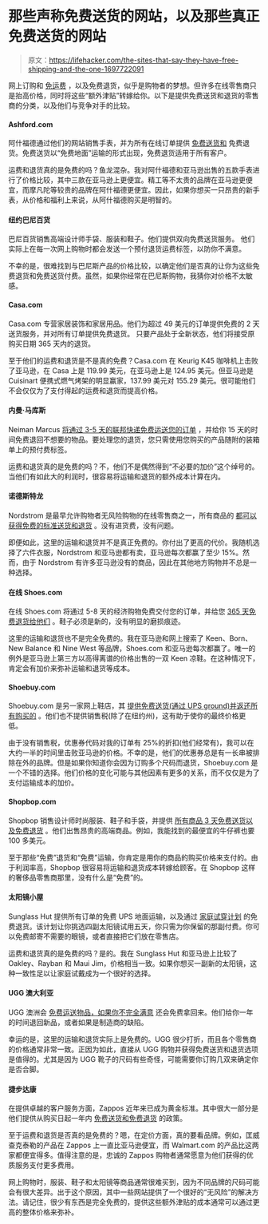 # 那些声称免费送货的网站，以及那些真正免费送货的网站

> 原文：<https://lifehacker.com/the-sites-that-say-they-have-free-shipping-and-the-one-1697722091>

网上订购和 [免运费](https://lifehacker.com/whats-the-best-way-to-save-on-shipping-when-i-shop-onli-5963216) ，以及免费退货，似乎是购物者的梦想。但许多在线零售商只是抬高价格，同时将这些“额外津贴”转嫁给你。以下是提供免费送货和退货的零售商的分类，以及他们与竞争对手的比较。



#### **Ashford.com**

阿什福德通过他们的网站销售手表，并为所有在线订单提供 [免费送货和](http://www.ashford.com/us/info/returns.jsp) 免费退货。免费送货以“免费地面”运输的形式出现，免费退货适用于所有客户。

运费和退货真的是免费的吗？鱼龙混杂。我对阿什福德和亚马逊出售的五款手表进行了价格比较，其中三款在亚马逊上更便宜。精工等不太贵的品牌在亚马逊更便宜，而摩凡陀等较贵的品牌在阿什福德更便宜。因此，如果你想买一只昂贵的新手表，从价格和福利上来说，从阿什福德购买是明智的。

#### 纽约巴尼百货

巴尼百货销售高端设计师手袋、服装和鞋子。他们提供双向免费送货服务。 他们实际上在每一次网上购物时都会发送一个预付退货运费标签，以防你不满意。

不幸的是，很难找到与巴尼斯产品的价格比较，以确定他们是否真的让你为这些免费退货和免费送货付费。虽然，如果你经常在巴尼斯购物，我猜你对价格不太敏感。

#### **Casa.com**

Casa.com 专营家居装饰和家居用品。他们为超过 49 美元的订单提供免费的 2 天送货服务，并对所有订单提供免费退货。 只要产品处于全新状态，他们将接受原购买日期 365 天内的退货。

至于他们的运费和退货是不是真的免费？Casa.com 在 Keurig K45 咖啡机上击败了亚马逊，在 Casa 上是 119.99 美元，在亚马逊上是 124.95 美元。但亚马逊是 Cuisinart 便携式燃气烤架的明显赢家，137.99 美元对 155.29 美元。很可能他们不会仅仅为了支付得起的运费和退货而提高价格。

#### **内曼·马库斯**

Neiman Marcus [将通过 3-5 天的联邦快递免费运送您的订单](http://www.neimanmarcus.com/assistance/assistance.jsp?itemId=cat33940737) ，并给你 15 天的时间免费退回不想要的物品。要处理您的退货，您只需使用您购买的产品随附的装箱单上的预付费标签。

运费和退货真的是免费的吗？不，他们不是偶然得到“不必要的加价”这个绰号的。当他们有如此大的利润时，很容易将运输和退货的额外成本计算在内。

#### **诺德斯特龙**

Nordstrom 是最早允许购物者无风险购物的在线零售商之一，所有商品的 [都可以获得免费的标准送货和退货](http://shop.nordstrom.com/c/return-policy?origin=leftnav) 。没有进货费，没有问题。

即便如此，这里的运输和退货并不是真正免费的。你付出了更高的代价。我随机选择了六件衣服，Nordstrom 和亚马逊都有卖，亚马逊每次都赢了至少 15%。然而，由于 Nordstrom 有许多亚马逊没有的商品，因此在其他地方购物并不总是一种选择。

#### **在线 Shoes.com**

在线 Shoes.com 将通过 5-8 天的经济购物免费交付您的订单，并给您 [365 天免费退货给他们](http://www.onlineshoes.com/Returns) 。鞋子必须是新的，没有明显的磨损痕迹。

这里的运输和退货也不是完全免费的。我在亚马逊和网上搜索了 Keen、Born、New Balance 和 Nine West 等品牌，Shoes.com 和亚马逊每次都赢了。唯一的例外是亚马逊上第三方以高得离谱的价格出售的一双 Keen 凉鞋。在这种情况下，肯定会有加价来弥补运输和退货等成本。

#### **Shoebuy.com**

Shoebuy.com 是另一家网上鞋店，其 [提供免费送货(通过 UPS ground)并返还所有购买的](http://www.shoebuy.com/info/why-shop) 。他们也不提供销售税(除了在纽约州)，这有助于使你的最终价格更低。

由于没有销售税，优惠券代码对我的订单有 25%的折扣(他们经常有)，我可以在大约一半的时间里击败亚马逊的价格。不幸的是，他们的优惠券总是有一长串被排除在外的品牌。但是如果你知道你会因为订购多个尺码而退货，Shoebuy.com 是一个不错的选择。他们价格的变化可能与其他因素有更多的关系，而不仅仅是为了支付运输成本的加价。

#### **Shopbop.com**

Shopbop 销售设计师时尚服装、鞋子和手袋，并提供 [所有商品 3 天免费送货以及免费退货](http://www.shopbop.com/ci/aboutShopBop/customerservice.html#cs=ov=4322521067,os=1,link=headerLocationShippingUS-EN,page=3) 。他们出售昂贵的高端商品。例如，我能找到的最便宜的牛仔裤也要 100 多美元。

至于那些“免费”退货和“免费”运输，你肯定是用你的商品的购买价格来支付的。由于利润率高，Shopbop 很容易将运输和退货成本转嫁给顾客。在 Shopbop 这样的奢侈品零售商那里，没有什么是“免费”的。

#### **太阳镜小屋**

Sunglass Hut 提供所有订单的免费 UPS 地面运输，以及通过 [家庭试穿计划](http://www.sunglasshut.com/us/sunglasses-trends/HTO-Terms-and-Conditions) 的免费退货。该计划让你挑选四副太阳镜试用五天，你只需为你保留的那副付费。你可以免费邮寄不需要的眼镜，或者直接把它们放在零售店。

运费和退货真的是免费的吗？是的。我在 Sunglass Hut 和亚马逊上比较了 Oakley、Rayban 和 Maui Jim，价格相当一致。如果你想买一副新的太阳镜，这种一致性足以让家庭试戴成为一个很好的选择。

#### **UGG 澳大利亚**

UGG 澳洲会 [免费运送物品，如果你不完全满意](http://www.uggaustralia.com/faq.html) 还会免费拿回来。他们给你一年的时间退回新品，或者如果是制造商的缺陷。

幸运的是，这里的运输和退货实际上是免费的。UGG 很少打折，而且各个零售商的价格通常非常一致。正因为如此，直接从 UGG 购物并获得免费送货和退货选项是值得的。尤其是因为 UGG 靴子的尺码有些奇怪，可能需要你订购几双来确定你是否合脚。

#### 捷步达康

在提供卓越的客户服务方面，Zappos 近年来已成为黄金标准。其中很大一部分是他们提供从购买日起一年内 [免费送货和免费退货](http://www.zappos.com/shipping-and-returns) 的政策。

至于运费和退货是否真的是免费的？嗯，在定价方面，真的要看品牌。例如，匡威查克泰勒的产品在 Zappos 上一直比亚马逊便宜，而 Walmart.com 的产品比这两家都便宜得多。值得注意的是，忠诚的 Zappos 购物者通常愿意为他们获得的优质服务支付更多费用。

网上购物时，服装、鞋子和太阳镜等商品通常很难买到，因为不同品牌的尺码可能会有很大差异。出于这个原因，其中一些网站提供了一个很好的“无风险”的解决方法。请记住，很少有东西是完全免费的，提供这些额外津贴的成本通常可以通过更高的整体价格来弥补。